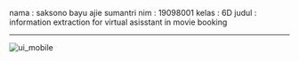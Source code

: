 nama  : saksono bayu ajie sumantri
nim   : 19098001
kelas : 6D
judul : information extraction for virtual asisstant in movie booking

_______________________________________________________________________

![ui_mobile](https://user-images.githubusercontent.com/93757803/175523867-092fba84-ec85-4275-9072-80a51316b78c.png)
